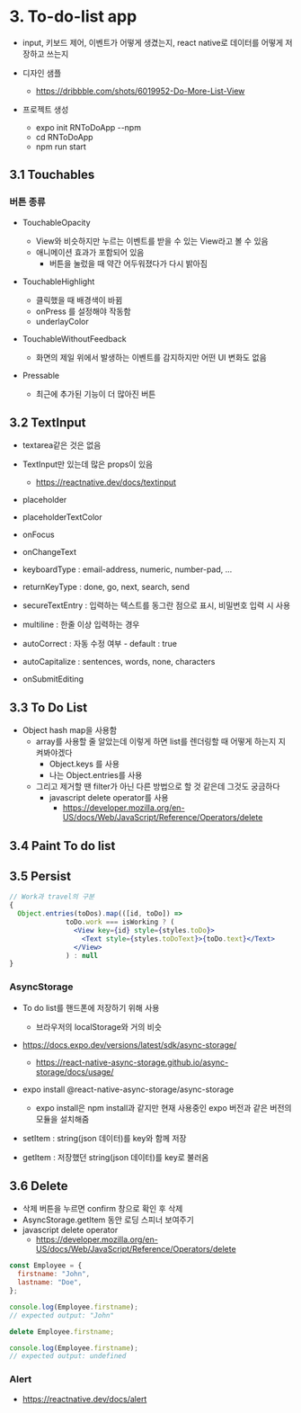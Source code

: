 # 3. To-do-list app

- input, 키보드 제어, 이벤트가 어떻게 생겼는지, react native로 데이터를 어떻게 저장하고 쓰는지
- 디자인 샘플

  - https://dribbble.com/shots/6019952-Do-More-List-View

- 프로젝트 생성
  - expo init RNToDoApp --npm
  - cd RNToDoApp
  - npm run start

## 3.1 Touchables

### 버튼 종류

- TouchableOpacity

  - View와 비슷하지만 누르는 이벤트를 받을 수 있는 View라고 볼 수 있음
  - 애니메이션 효과가 포함되어 있음
    - 버튼을 눌렀을 때 약간 어두워졌다가 다시 밝아짐

- TouchableHighlight

  - 클릭했을 때 배경색이 바뀜
  - onPress 를 설정해야 작동함
  - underlayColor

- TouchableWithoutFeedback

  - 화면의 제일 위에서 발생하는 이벤트를 감지하지만 어떤 UI 변화도 없음

- Pressable
  - 최근에 추가된 기능이 더 많아진 버튼

## 3.2 TextInput

- textarea같은 것은 없음
- TextInput만 있는데 많은 props이 있음

  - https://reactnative.dev/docs/textinput

- placeholder
- placeholderTextColor
- onFocus
- onChangeText
- keyboardType : email-address, numeric, number-pad, ...
- returnKeyType : done, go, next, search, send
- secureTextEntry : 입력하는 텍스트를 동그란 점으로 표시, 비밀번호 입력 시 사용
- multiline : 한줄 이상 입력하는 경우
- autoCorrect : 자동 수정 여부 - default : true
- autoCapitalize : sentences, words, none, characters
- onSubmitEditing

## 3.3 To Do List

- Object hash map을 사용함
  - array를 사용할 줄 알았는데 이렇게 하면 list를 렌더링할 때 어떻게 하는지 지켜봐야겠다
    - Object.keys 를 사용
    - 나는 Object.entries를 사용
  - 그리고 제거할 땐 filter가 아닌 다른 방법으로 할 것 같은데 그것도 궁금하다
    - javascript delete operator를 사용
      - https://developer.mozilla.org/en-US/docs/Web/JavaScript/Reference/Operators/delete

## 3.4 Paint To do list

## 3.5 Persist

```jsx
// Work과 travel의 구분
{
  Object.entries(toDos).map(([id, toDo]) =>
              toDo.work === isWorking ? (
                <View key={id} style={styles.toDo}>
                  <Text style={styles.toDoText}>{toDo.text}</Text>
                </View>
              ) : null
}
```

### AsyncStorage

- To do list를 핸드폰에 저장하기 위해 사용
  - 브라우저의 localStorage와 거의 비슷
- https://docs.expo.dev/versions/latest/sdk/async-storage/
  - https://react-native-async-storage.github.io/async-storage/docs/usage/
- expo install @react-native-async-storage/async-storage

  - expo install은 npm install과 같지만 현재 사용중인 expo 버전과 같은 버전의 모듈을 설치해줌

- setItem : string(json 데이터)를 key와 함께 저장
- getItem : 저장했던 string(json 데이터)를 key로 불러옴

## 3.6 Delete

- 삭제 버튼을 누르면 confirm 창으로 확인 후 삭제
- AsyncStorage.getItem 동안 로딩 스피너 보여주기
- javascript delete operator
  - https://developer.mozilla.org/en-US/docs/Web/JavaScript/Reference/Operators/delete

```js
const Employee = {
  firstname: "John",
  lastname: "Doe",
};

console.log(Employee.firstname);
// expected output: "John"

delete Employee.firstname;

console.log(Employee.firstname);
// expected output: undefined
```

### Alert

- https://reactnative.dev/docs/alert
